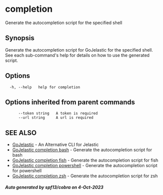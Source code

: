 #  completion

Generate the autocompletion script for the specified shell

## Synopsis

Generate the autocompletion script for GoJelastic for the specified shell.
See each sub-command's help for details on how to use the generated script.


## Options

```
  -h, --help   help for completion
```

## Options inherited from parent commands

```
      --token string   A token is required
      --url string     A url is required
```

## SEE ALSO

* [GoJelastic](GoJelastic.md)	 - An Alternative CLI for Jelastic
* [GoJelastic completion bash](GoJelastic_completion_bash.md)	 - Generate the autocompletion script for bash
* [GoJelastic completion fish](GoJelastic_completion_fish.md)	 - Generate the autocompletion script for fish
* [GoJelastic completion powershell](GoJelastic_completion_powershell.md)	 - Generate the autocompletion script for powershell
* [GoJelastic completion zsh](GoJelastic_completion_zsh.md)	 - Generate the autocompletion script for zsh

##### Auto generated by spf13/cobra on 4-Oct-2023
